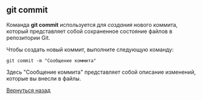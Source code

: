 ## git commit

Команда **git commit** используется для *создания* нового коммита, который представляет собой сохраненное состояние файлов в репозитории Git.

Чтобы создать новый коммит, выполните следующую команду:
```
git commit -m "Сообщение коммита"
```
Здесь "Сообщение коммита" представляет собой описание изменений, которые вы внесли в файлы.



[Вернуться назад](readme.md)
